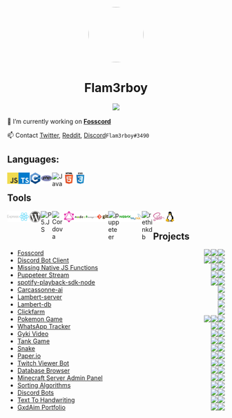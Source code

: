 <p align="center">    
    <img style="border-radius: 100px" width="128" height="128" src="https://user-images.githubusercontent.com/34555296/120018801-eda07a80-bfe7-11eb-8b73-bd245bfad998.png">
</p>
<h1 align="center">Flam3rboy</h1>

<p align="center">    
    <img src="https://github.com/Flam3rboy/Flam3rboy/blob/master/github-metrics.svg">
</p>

🔭 I’m currently working on **[Fosscord](https://github.com/fosscord/fosscord)**

📫 Contact [Twitter](https://twitter.com/Flam3rboy), [Reddit](https://www.reddit.com/user/flam3rboy), [Discord](https://discord.com/users/311129357362135041)``Flam3rboy#3490`` 

## Languages:

<p>
    <a href="https://wikipedia.org/wiki/JavaScript">
        <img align="left" alt="JavaScript" width="26px" src="https://raw.githubusercontent.com/github/explore/80688e429a7d4ef2fca1e82350fe8e3517d3494d/topics/javascript/javascript.png" />
    </a>
    <a href="https://www.typescriptlang.org/">
        <img align="left" alt="TypeScript" width="26px" src="https://github.com/github/explore/blob/main/topics/typescript/typescript.png?raw=true" />
    </a>
    <a href="https://wikipedia.org/wiki/C++">
        <img align="left" alt="C++" width="26px" src="https://github.com/github/explore/blob/main/topics/cpp/cpp.png?raw=true" />
    </a>
    <a href="https://www.php.net">
        <img align="left" alt="PHP" width="26px" src="https://github.com/github/explore/blob/main/topics/php/php.png?raw=true" />
    </a>
    <a href="https://www.java.com/">
        <img align="left" alt="Java" width="26px" src="https://icon-library.com/images/java-icon-images/java-icon-images-6.jpg" />
    </a>
    <a href="https://wikipedia.org/wiki/HTML">
        <img align="left" alt="HTML5" width="26px" src="https://raw.githubusercontent.com/github/explore/80688e429a7d4ef2fca1e82350fe8e3517d3494d/topics/html/html.png" />
    </a>
    <a href="https://en.wikipedia.org/wiki/CSS">
        <img align="left" alt="CSS3" width="26px" src="https://raw.githubusercontent.com/github/explore/80688e429a7d4ef2fca1e82350fe8e3517d3494d/topics/css/css.png" />
    </a>
</p>

<br />

## Tools

<p>
    <a href="http://expressjs.com/">
        <img align="left" alt="Express.js" width="26px" src="https://github.com/github/explore/blob/main/topics/express/express.png?raw=true" />
    </a>
    <a href="http://reactjs.org/">
        <img align="left" alt="React" width="26px" src="https://raw.githubusercontent.com/github/explore/80688e429a7d4ef2fca1e82350fe8e3517d3494d/topics/react/react.png" />
    </a>
    <a href="http://wordpress.org/">
        <img align="left" alt="Wordpress" width="26px" src="https://github.com/github/explore/blob/main/topics/wordpress/wordpress.png?raw=true" />
    </a>
    <a href="http://p5js.org/">
        <img align="left" alt="P5.JS" width="26px" src="https://miro.medium.com/max/790/0*VBze2-2kX06fDv8A." />
    </a>
    <a href="https://cordova.apache.org/">
        <img align="left" alt="Cordova" width="26px" src="https://cordova.apache.org/static/img/cordova_bot.png" />
    </a>
    <a href="https://graphql.org/">
        <img align="left" alt="GraphQL" width="26px" src="https://raw.githubusercontent.com/github/explore/80688e429a7d4ef2fca1e82350fe8e3517d3494d/topics/graphql/graphql.png" />
    </a>
    <a href="https://nodejs.org/">
        <img align="left" alt="Node.js" width="26px" src="https://raw.githubusercontent.com/devicons/devicon/master/icons/nodejs/nodejs-original-wordmark.svg" />
    </a>
    <a href="https://www.mongodb.com/">
        <img align="left" alt="MongoDB" width="26px" src="https://raw.githubusercontent.com/github/explore/80688e429a7d4ef2fca1e82350fe8e3517d3494d/topics/mongodb/mongodb.png" />
    </a>
    <a href="https://github.com/flam3rboy">
        <img align="left" alt="Git" width="26px" src="https://raw.githubusercontent.com/github/explore/80688e429a7d4ef2fca1e82350fe8e3517d3494d/topics/git/git.png" />
    </a>
    <a href="https://pptr.dev/">
        <img align="left" alt="puppeteer" width="26px" src="https://www.vectorlogo.zone/logos/pptrdev/pptrdev-official.svg"  />
    </a>
    <a href="https://www.nginx.com/">
        <img align="left" alt="nginx" width="26px" src="https://raw.githubusercontent.com/devicons/devicon/master/icons/nginx/nginx-original.svg"  />
    </a>
    <a href="https://www.mysql.com/de/">
        <img align="left" alt="mysql" width="26px" src="https://raw.githubusercontent.com/devicons/devicon/master/icons/mysql/mysql-original-wordmark.svg"  />
    </a>
    <a href="https://rethinkdb.com/">
        <img align="left" alt="rethinkdb" width="26px" src="https://landscape.cncf.io/logos/rethink-db.svg"  />
    </a>
    <a href="https://sass-lang.com/">
        <img align="left" alt="Sass" width="26px" src="https://raw.githubusercontent.com/github/explore/80688e429a7d4ef2fca1e82350fe8e3517d3494d/topics/sass/sass.png" />
    </a>
    <a href="https://www.linux.org/">
        <img align="left" alt="Linux" width="26px" src="https://github.com/github/explore/blob/main/topics/linux/linux.png?raw=true" />
    </a>
</p>

<br/>

<p>
<h2>Projects</h2>
</p>

<ul>
	<li>
		<a href="https://github.com/fosscord/fosscord">Fosscord
		<img align="right" src="https://img.shields.io/opencollective/all/fosscord">
		<img align="right" src="https://img.shields.io/github/contributors/fosscord/fosscord">
		<img align="right" src="https://img.shields.io/github/stars/fosscord/fosscord">
		</a>
	</li>
	<li>
		<a href="https://github.com/Flam3rboy/discord-bot-client">
			Discord Bot Client
			<img align="right" src="https://img.shields.io/github/languages/top/flam3rboy/discord-bot-client?color=e34c25">
			<img align="right" src="https://img.shields.io/github/downloads/flam3rboy/discord-bot-client/total">
			<img align="right" src="https://img.shields.io/github/stars/Flam3rboy/discord-bot-client">
		</a>
	</li>
	<li>
		<a href="https://github.com/Flam3rboy/missing-native-JS-functions">
		Missing Native JS Functions
		</a>
		<a href="https://www.npmjs.com/package/missing-native-js-functions">
		<img align="right" src="https://img.shields.io/github/languages/top/flam3rboy/missing-native-JS-functions?color=2d7389">
		<img align="right" src="https://img.shields.io/npm/dt/missing-native-js-functions">
		</a>
	</li>
	<li>
		<a href="https://github.com/Flam3rboy/puppeteer-stream">
		Puppeteer Stream
		</a>
		<a href="https://www.npmjs.com/package/puppeteer-stream">
		<img align="right" src="https://img.shields.io/github/languages/top/flam3rboy/puppeteer-stream?color=2d7389">
		<img align="right" src="https://img.shields.io/npm/dt/puppeteer-stream">
		</a>
	</li>
	<li>
		<a href="https://github.com/Flam3rboy/spotify-playback-sdk-node">
		spotify-playback-sdk-node
		</a>
		<a href="https://www.npmjs.com/package/spotify-playback-sdk-node">
		<img align="right" src="https://img.shields.io/github/languages/top/flam3rboy/spotify-playback-sdk-node?color=2d7389">
		<img align="right" src="https://img.shields.io/npm/dt/spotify-playback-sdk-node">
		</a>
	</li>
	<li>
		<a href="https://github.com/Flam3rboy/carcassonne-ai">
		Carcassonne-ai
		<img align="right" src="https://img.shields.io/github/languages/top/flam3rboy/carcassonne-ai?color=2d7389">
		</a>
	</li>
	<li>
		<a href="https://github.com/Flam3rboy/Lambert-server">
		Lambert-server
		<img align="right" src="https://img.shields.io/github/languages/top/flam3rboy/lambert-server?color=2d7389">
		</a>
	</li>
	<li>
		<a href="https://github.com/Flam3rboy/Lambert-db">
		Lambert-db
		<img align="right" src="https://img.shields.io/github/languages/top/flam3rboy/lambert-db?color=2d7389">
		</a>
	</li>
	<li>
		<a href="https://github.com/Flam3rboy/clickfarm">
		Clickfarm
		<img align="right" src="https://img.shields.io/github/languages/top/flam3rboy/clickfarm?color=2d7389">
		</a>
	</li>
	<li>
		<a href="https://github.com/Flam3rboy/PokemonGame">Pokemon Game
		<img align="right" src="https://img.shields.io/github/languages/top/flam3rboy/pokemongame?color=b0721a">
		<img align="right" src="https://img.shields.io/badge/archived-5c5c5c">
		<img align="right" src="https://img.shields.io/github/contributors/flam3rboy/pokemongame">
		</a>
	</li>
	<li>
		<a href="https://github.com/Flam3rboy/whatsapp-tracker">
		WhatsApp Tracker
		<img align="right" src="https://img.shields.io/github/languages/top/flam3rboy/whatsapp-tracker?color=2d7389">
		<img align="right" src="https://img.shields.io/badge/archived-5c5c5c">
		</a>
	</li>
	<li>
		<a href="https://github.com/Flam3rboy/gykivideo">
		Gyki Video
		<img align="right" src="https://img.shields.io/github/languages/top/flam3rboy/gykivideo?color=f0e05a">
		<img align="right" src="https://img.shields.io/badge/archived-5c5c5c">
		</a>
	</li>
	<li>
		<a href="https://github.com/Flam3rboy/TankGame">
		Tank Game
		<img align="right" src="https://img.shields.io/github/languages/top/flam3rboy/TankGame?color=f0e05a">
		<img align="right" src="https://img.shields.io/badge/archived-5c5c5c">
		</a>
	</li>
	<li>
		<a href="https://github.com/Flam3rboy/snake">
		Snake
		<img align="right" src="https://img.shields.io/github/languages/top/flam3rboy/snake?color=f44b7d">
		<img align="right" src="https://img.shields.io/badge/archived-5c5c5c">
		</a>
	</li>
	<li>
		<a href="https://github.com/Flam3rboy/paper.io">
		Paper.io
		<img align="right" src="https://img.shields.io/github/languages/top/flam3rboy/paper.io?color=f44b7d">
		<img align="right" src="https://img.shields.io/badge/archived-5c5c5c">
		</a>
	</li>
	<li>
		<a href="https://github.com/Flam3rboy/twitch-viewer-bot">
		Twitch Viewer Bot
		<img align="right" src="https://img.shields.io/github/languages/top/flam3rboy/twitch-viewer-bot?color=f0e05a">
		<img align="right" src="https://img.shields.io/badge/archived-5c5c5c">
		</a>
	</li>
	<li>
		<a href="https://github.com/Flam3rboy/Database-Browser">
		Database Browser
		<img align="right" src="https://img.shields.io/github/languages/top/flam3rboy/database-browser?color=f0e05a">
		<img align="right" src="https://img.shields.io/badge/archived-5c5c5c">
		</a>
	</li>
	<li>
		<a href="https://github.com/Flam3rboy/minecraft-server-admin-panel">
		Minecraft Server Admin Panel
		<img align="right" src="https://img.shields.io/github/languages/top/flam3rboy/minecraft-server-admin-panel?color=4f5d95">
		<img align="right" src="https://img.shields.io/badge/archived-5c5c5c">
		</a>
	</li>
	<li>
		<a href="https://github.com/Flam3rboy/sorting-algorithms">
		Sorting Algorithms
		<img align="right" src="https://img.shields.io/github/languages/top/flam3rboy/sorting-algorithms?color=f44b7d">
		<img align="right" src="https://img.shields.io/badge/archived-5c5c5c">
		</a>
	</li>
	<li>
		<a href="https://github.com/Flam3rboy/discord-bots">
		Discord Bots
		<img align="right" src="https://img.shields.io/github/languages/top/flam3rboy/discord-bots?color=f0e05a">
		<img align="right" src="https://img.shields.io/badge/archived-5c5c5c">
		</a>
	</li>
	<li>
		<a href="https://github.com/Flam3rboy/text-to-handwriting">
		Text To Handwriting
		<img align="right" src="https://img.shields.io/github/languages/top/flam3rboy/text-to-handwriting?color=f44b7d">
		<img align="right" src="https://img.shields.io/badge/archived-5c5c5c">
		</a>
	</li>
	<li>
		<a href="https://github.com/Flam3rboy/GxdAim">
		GxdAim Portfolio
		<img align="right" src="https://img.shields.io/github/languages/top/flam3rboy/GxdAim?color=c6538c">
		<img align="right" src="https://img.shields.io/badge/archived-5c5c5c">
		</a>
	</li>
</ul>
